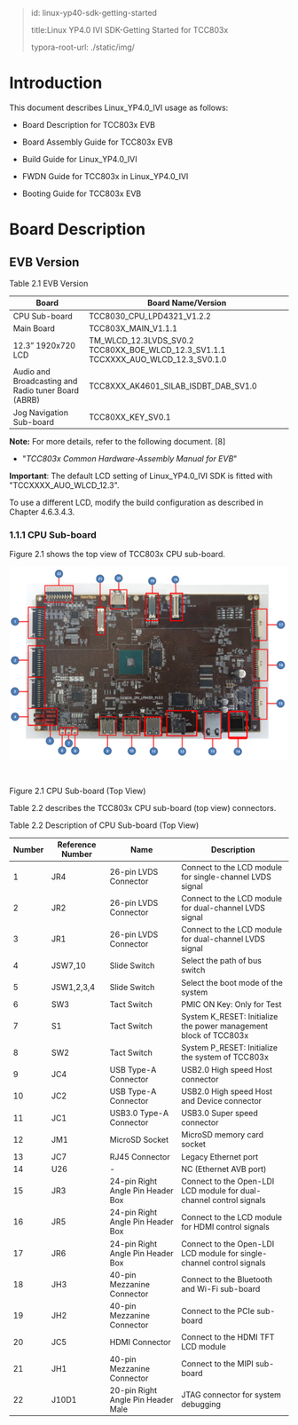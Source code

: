 
> id: linux-yp40-sdk-getting-started
>
> title:Linux YP4.0 IVI SDK-Getting Started for TCC803x
>
> typora-root-url: ./static/img/


# Introduction

This document describes Linux_YP4.0_IVI usage as follows:

- Board Description for TCC803x EVB

- Board Assembly Guide for TCC803x EVB

- Build Guide for Linux_YP4.0_IVI

- FWDN Guide for TCC803x in Linux_YP4.0_IVI

- Booting Guide for TCC803x EVB

# Board Description

## EVB Version


Table 2.1 EVB Version

| **Board**                                           | **Board Name/Version**                                       |
| --------------------------------------------------- | ------------------------------------------------------------ |
| CPU Sub-board                                       | TCC8030_CPU_LPD4321_V1.2.2                                   |
| Main Board                                          | TCC803X_MAIN_V1.1.1                                          |
| 12.3” 1920x720 LCD                                  | TM_WLCD_12.3LVDS_SV0.2  TCC80XX_BOE_WLCD_12.3_SV1.1.1    TCCXXXX_AUO_WLCD_12.3_SV0.1.0 |
| Audio and Broadcasting and Radio tuner Board (ABRB) | TCC8XXX_AK4601_SILAB_ISDBT_DAB_SV1.0                         |
| Jog Navigation Sub-board                            | TCC80XX_KEY_SV0.1                                            |

 **Note:** For more details, refer to the following document. \[8\]

- "*TCC803x Common Hardware-Assembly Manual for EVB*"



**Important**: The default LCD setting of Linux_YP4.0_IVI SDK is fitted with "TCCXXXX_AUO_WLCD_12.3".

To use a different LCD, modify the build configuration as described in Chapter 4.6.3.4.3.



### 1.1.1  CPU Sub-board

Figure 2.1 shows the top view of TCC803x CPU sub-board.

![Figure 2.1 CPU Sub-board](/803x/linux-yp4.0-getting-started/figure-2.1-cpu-sub-board.png)


​                               

Figure 2.1 CPU Sub-board (Top View)

 

Table 2.2 describes the TCC803x CPU sub-board (top view) connectors.

 

Table 2.2 Description of CPU Sub-board (Top View)

| **Number** | **Reference Number** | **Name**                            | **Description**                                              |
| ---------- | -------------------- | ----------------------------------- | ------------------------------------------------------------ |
| 1          | JR4                  | 26-pin LVDS Connector               | Connect to the LCD module for single-channel  LVDS signal    |
| 2          | JR2                  | 26-pin LVDS Connector               | Connect to the LCD module for dual-channel  LVDS signal      |
| 3          | JR1                  | 26-pin LVDS Connector               | Connect to the LCD module for dual-channel  LVDS signal      |
| 4          | JSW7,10              | Slide Switch                        | Select the path of bus switch                                |
| 5          | JSW1,2,3,4           | Slide Switch                        | Select the boot mode of the  system                          |
| 6          | SW3                  | Tact Switch                         | PMIC ON Key: Only for Test                                   |
| 7          | S1                   | Tact Switch                         | System K_RESET: Initialize the  power management block of TCC803x |
| 8          | SW2                  | Tact Switch                         | System P_RESET: Initialize the  system of TCC803x            |
| 9          | JC4                  | USB Type-A Connector                | USB2.0 High speed Host  connector                            |
| 10         | JC2                  | USB Type-A Connector                | USB2.0 High speed Host and  Device connector                 |
| 11         | JC1                  | USB3.0 Type-A Connector             | USB3.0 Super speed connector                                 |
| 12         | JM1                  | MicroSD Socket                      | MicroSD memory card socket                                   |
| 13         | JC7                  | RJ45 Connector                      | Legacy Ethernet port                                         |
| 14         | U26                  | -                                   | NC (Ethernet AVB port)                                       |
| 15         | JR3                  | 24-pin Right Angle Pin Header  Box  | Connect to the Open-LDI LCD  module for dual-channel control signals |
| 16         | JR5                  | 24-pin Right Angle Pin Header  Box  | Connect to the LCD module for HDMI  control signals          |
| 17         | JR6                  | 24-pin Right Angle Pin Header  Box  | Connect to the Open-LDI LCD  module for single-channel control signals |
| 18         | JH3                  | 40-pin Mezzanine Connector          | Connect to the Bluetooth and Wi-Fi  sub-board                |
| 19         | JH2                  | 40-pin Mezzanine Connector          | Connect to the PCIe sub-board                                |
| 20         | JC5                  | HDMI Connector                      | Connect to the HDMI TFT LCD  module                          |
| 21         | JH1                  | 40-pin Mezzanine Connector          | Connect to the MIPI sub-board                                |
| 22         | J10D1                | 20-pin Right Angle Pin Header  Male | JTAG connector for system debugging                          |
